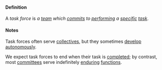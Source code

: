 #### Definition

A *task force* is *a [team](https://github.com/gcassel/Modular-Organizing-Terminology/blob/master/terms/team.md) which [commits](https://github.com/gcassel/Modular-Organizing-Terminology/blob/master/terms/commit.md) to [performing](https://github.com/gcassel/Modular-Organizing-Terminology/blob/master/terms/perform.md) a [specific](https://github.com/gcassel/Modular-Organizing-Terminology/blob/master/terms/specific.md) [task](https://github.com/gcassel/Modular-Organizing-Terminology/blob/master/terms/task.md)*.

#### Notes

Task forces often serve [collectives](https://github.com/gcassel/Modular-Organizing-Terminology/blob/master/terms/collective.md), but they sometimes [develop](https://github.com/gcassel/Modular-Organizing-Terminology/blob/master/terms/develop.md) [autonomously](https://github.com/gcassel/Modular-Organizing-Terminology/blob/master/terms/autonomy.md).

We expect task forces to end when their task is [completed](https://github.com/gcassel/Modular-Organizing-Terminology/blob/master/terms/complete.md); by contrast, most [committees](https://github.com/gcassel/Modular-Organizing-Terminology/blob/master/terms/committee.md) serve indefinitely [enduring](https://github.com/gcassel/Modular-Organizing-Terminology/blob/master/terms/endure.md) [functions](https://github.com/gcassel/Modular-Organizing-Terminology/blob/master/terms/function.md).
